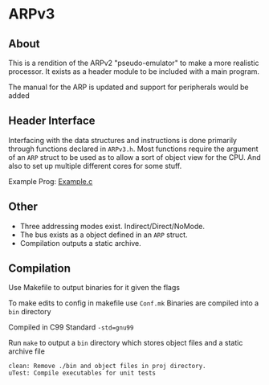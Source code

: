ARPv3
=============

About
-------------

This is a rendition of the ARPv2 "pseudo-emulator" to make a more realistic
processor. It exists as a header module to be included with a main program.

The manual for the ARP is updated and support for peripherals would be added

Header Interface
----------------
Interfacing with the data structures and instructions is done primarily through functions declared
in `ARPv3.h`. Most functions require the argument of an `ARP` struct to be used as to allow a sort of
object view for the CPU. And also to set up multiple different cores for some stuff.

Example Prog:
[Example.c](src/uTests/example.c)

Other
-------------
* Three addressing modes exist. Indirect/Direct/NoMode.
* The bus exists as a object defined in an `ARP` struct.
* Compilation outputs a static archive.


Compilation
-------------
Use Makefile to output binaries for it given the flags

To make edits to config in makefile use `Conf.mk`
Binaries are compiled into a `bin` directory

Compiled in C99 Standard `-std=gnu99`

Run `make` to output a `bin` directory which stores object files and a static archive file

```
clean: Remove ./bin and object files in proj directory.
uTest: Compile executables for unit tests
```
